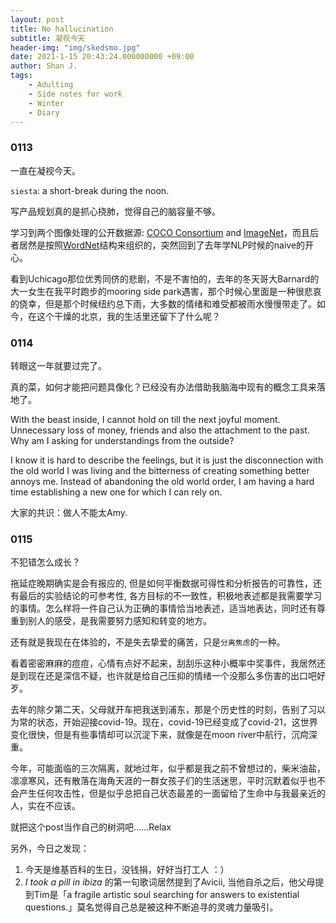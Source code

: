 ```yaml
---
layout: post
title: No hallucination
subtitle: 凝视今天
header-img: "img/skedsmo.jpg"
date: 2021-1-15 20:43:24.000000000 +09:00
author: Shan J.
tags:
    - Adulting
    - Side notes for work
    - Winter
    - Diary  
---
```


### 0113

一直在凝视今天。

`siesta`: a short-break during the noon.

写产品规划真的是抓心挠肺，觉得自己的脑容量不够。

学习到两个图像处理的公开数据源: [COCO Consortium](https://cocodataset.org/#home) and [ImageNet](http://www.image-net.org/)，而且后者居然是按照[WordNet](http://wordnet.princeton.edu/)结构来组织的，突然回到了去年学NLP时候的naive的开心。

看到Uchicago那位优秀同侪的悲剧，不是不害怕的，去年的冬天哥大Barnard的大一女生在我平时跑步的mooring side park遇害，那个时候心里面是一种很悲哀的侥幸，但是那个时候纽约总下雨，大多数的情绪和难受都被雨水慢慢带走了。如今，在这个干燥的北京，我的生活里还留下了什么呢？

### 0114

转眼这一年就要过完了。

真的菜，如何才能把问题具像化？已经没有办法借助我脑海中现有的概念工具来落地了。

With the beast inside, I cannot hold on till the next joyful moment. Unnecessary loss of money, friends and also the attachment to the past. Why am I asking for understandings from the outside?

I know it is hard to describe the feelings, but it is just the disconnection with the old world I was living and the bitterness of creating something better annoys me. Instead of abandoning the old world order, I am having a hard time establishing a new one for which I can rely on.

大家的共识：做人不能太Amy.

### 0115

不犯错怎么成长？

拖延症晚期确实是会有报应的, 但是如何平衡数据可得性和分析报告的可靠性，还有最后的实验结论的可参考性, 各方目标的不一致性，积极地表述都是我需要学习的事情。怎么样将一件自己认为正确的事情恰当地表述，适当地表达，同时还有尊重到别人的感受，是我需要努力感知和转变的地方。

还有就是我现在在体验的，不是失去挚爱的痛苦，只是`分离焦虑`的一种。

看着密密麻麻的痘痘，心情有点好不起来，刮刮乐这种小概率中奖事件，我居然还是到现在还是深信不疑，也许就是给自己压抑的情绪一个没那么多伤害的出口吧好歹。

去年的除夕第二天，父母就开车把我送到浦东，那是个历史性的时刻，告别了习以为常的状态，开始迎接covid-19。现在，covid-19已经变成了covid-21，这世界变化很快，但是有些事情却可以沉淀下来，就像是在moon river中航行，沉疴深重。

今年，可能面临的三次隔离，就地过年，似乎都是我之前不曾想过的，柴米油盐，凛凛寒风，还有散落在海角天涯的一群女孩子们的生活迷思，平时沉默着似乎也不会产生任何攻击性，但是似乎总把自己状态最差的一面留给了生命中与我最亲近的人，实在不应该。

就把这个post当作自己的树洞吧……Relax

另外，今日之发现：
1. 今天是维基百科的生日，没钱捐，好好当打工人 ：）
2. *I took a pill in ibiza* 的第一句歌词居然提到了Avicii, 当他自杀之后，他父母提到Tim是「a fragile artistic soul searching for answers to existential questions.」莫名觉得自己总是被这种不断追寻的灵魂力量吸引。  
